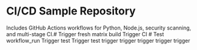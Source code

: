 # CI/CD Sample Repository

Includes GitHub Actions workflows for Python, Node.js, security scanning, and multi-stage CI.#   T r i g g e r   f r e s h   m a t r i x   b u i l d 
 
 T r i g g e r   C I  
 #   T e s t   w o r k f l o w _ r u n  
 T r i g g e r   t e s t  
 T r i g g e r   t e s t  
 t r i g g e r  
 t r i g g e r  
 t r i g g e r  
 t r i g g e r  
 t r i g g e r  
 